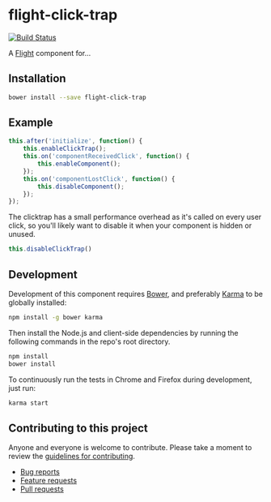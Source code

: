# flight-click-trap

[![Build Status](https://secure.travis-ci.org/ahume/flight-click-trap.png)](http://travis-ci.org/ahume/flight-click-trap)

A [Flight](https://github.com/flightjs/flight) component for…

## Installation

```bash
bower install --save flight-click-trap
```

## Example

```javascript
this.after('initialize', function() {
	this.enableClickTrap();
	this.on('componentReceivedClick', function() {
		this.enableComponent();
	});
	this.on('componentLostClick', function() {
		this.disableComponent();
	});
});

```

The clicktrap has a small performance overhead as it's called on every user click, so
you'll likely want to disable it when your component is hidden or unused.

```javascript
this.disableClickTrap()
```

## Development

Development of this component requires [Bower](http://bower.io), and preferably
[Karma](http://karma-runner.github.io) to be globally installed:

```bash
npm install -g bower karma
```

Then install the Node.js and client-side dependencies by running the following
commands in the repo's root directory.

```bash
npm install
bower install
```

To continuously run the tests in Chrome and Firefox during development, just run:

```bash
karma start
```

## Contributing to this project

Anyone and everyone is welcome to contribute. Please take a moment to
review the [guidelines for contributing](CONTRIBUTING.md).

* [Bug reports](CONTRIBUTING.md#bugs)
* [Feature requests](CONTRIBUTING.md#features)
* [Pull requests](CONTRIBUTING.md#pull-requests)
